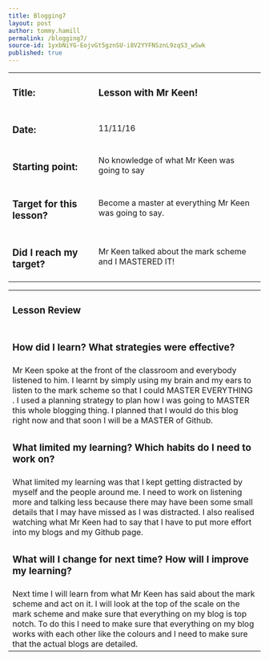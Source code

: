 ```yaml
---
title: Blogging7
layout: post
author: tommy.hamill
permalink: /blogging7/
source-id: 1yxbNiYG-EojvGt5gznSU-i8V2YYFNSznL9zqS3_wSwk
published: true
---
```

<table>
  <tr>
  <td> <h3> <strong>Title:</strong></h3></td>
  <td><h3><strong>Lesson with Mr Keen!</strong></h3></td>
  </tr>
  <tr>
  <td><h3><strong>Date:</strong></h3></td>
    <td>11/11/16</td>
  </tr>
  <tr>
  <td><h3><strong>Starting point:</strong></h3></td>
    <td>No knowledge of what Mr Keen was going to say</td>
  </tr>
  <tr>
  <td><h3><strong>Target for this lesson?</strong></h3></td>
    <td>Become a master at everything Mr Keen was going to say.</td>
  </tr>
  <tr>
  <td><h3><strong>Did I reach my target? </strong></h3>
</td>
    <td>Mr Keen talked about the mark scheme and I MASTERED IT!</td>
  </tr>
</table>


<table>
  <tr>
  <td><h3><strong>Lesson Review</strong></h3></td>
  </tr>
  <tr>
  <td><h3><strong>How did I learn? What strategies were effective?</strong> </h3></td>
  </tr>
  <tr>
    <td>Mr Keen spoke at the front of the classroom and everybody listened to him. I learnt by simply using my brain and my ears to listen to the mark scheme so that I could MASTER EVERYTHING . I used a planning strategy to plan how I was going to MASTER this whole blogging thing. I planned that I would do this blog right now and that soon I will be a MASTER of Github.</td>
  </tr>
  <tr>
  <td><h3><strong>What limited my learning? Which habits do I need to work on?</strong> </h3></td>
  </tr>
  <tr>
    <td>What limited my learning was that I kept getting distracted by myself and the people around me. I need to work on listening more and talking less because there may have been some small details that I may have missed as I was distracted.  I also realised watching what Mr Keen had to say that I have to put more effort into my blogs and my Github page.</td>
  </tr>
  <tr>
  <td><h3><strong>What will I change for next time? How will I improve my learning?</strong></h3></td>
  </tr>
  <tr>
    <td>Next time I will learn from what Mr Keen has said about the mark scheme and act on it. I will look at the top of the scale on the mark scheme and make sure that everything on my blog is top notch. To do this I need to make sure that everything on my blog works with each other like the colours and I need to make sure that the actual blogs are detailed.</td>
  </tr>
</table>


